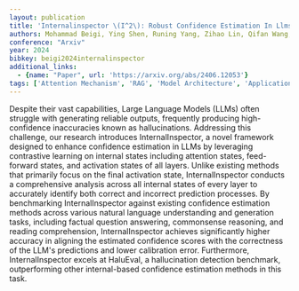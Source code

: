 ```yaml
---
layout: publication
title: 'Internalinspector \(I^2\): Robust Confidence Estimation In Llms Through Internal States'
authors: Mohammad Beigi, Ying Shen, Runing Yang, Zihao Lin, Qifan Wang, Ankith Mohan, Jianfeng He, Ming Jin, Chang-tien Lu, Lifu Huang
conference: "Arxiv"
year: 2024
bibkey: beigi2024internalinspector
additional_links:
  - {name: "Paper", url: 'https://arxiv.org/abs/2406.12053'}
tags: ['Attention Mechanism', 'RAG', 'Model Architecture', 'Applications', 'Tools', 'Pretraining Methods']
---
```

Despite their vast capabilities, Large Language Models (LLMs) often struggle
with generating reliable outputs, frequently producing high-confidence
inaccuracies known as hallucinations. Addressing this challenge, our research
introduces InternalInspector, a novel framework designed to enhance confidence
estimation in LLMs by leveraging contrastive learning on internal states
including attention states, feed-forward states, and activation states of all
layers. Unlike existing methods that primarily focus on the final activation
state, InternalInspector conducts a comprehensive analysis across all internal
states of every layer to accurately identify both correct and incorrect
prediction processes. By benchmarking InternalInspector against existing
confidence estimation methods across various natural language understanding and
generation tasks, including factual question answering, commonsense reasoning,
and reading comprehension, InternalInspector achieves significantly higher
accuracy in aligning the estimated confidence scores with the correctness of
the LLM's predictions and lower calibration error. Furthermore,
InternalInspector excels at HaluEval, a hallucination detection benchmark,
outperforming other internal-based confidence estimation methods in this task.

